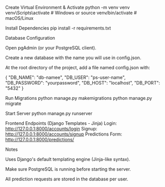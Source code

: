 Create Virtual Environment & Activate
python -m venv venv
venv\Scripts\activate # Windows
or
source venv/bin/activate # macOS/Linux

Install Dependencies
pip install -r requirements.txt

Database Configuration

Open pgAdmin (or your PostgreSQL client).

Create a new database with the name you will use in config.json.

At the root directory of the project, add a file named config.json with:

{
"DB_NAME": "db-namee",
"DB_USER": "ps-user-name",
"DB_PASSWORD": "yourpassword",
"DB_HOST": "localhost",
"DB_PORT": "5432"
}



Run Migrations
python manage.py makemigrations
python manage.py migrate

Start Server
python manage.py runserver

Frontend Endpoints (Django Templates - Jinja)
Login: http://127.0.0.1:8000/accounts/login
Signup: http://127.0.0.1:8000/accounts/signup
Predictions Form: http://127.0.0.1:8000/predictions/

Notes

Uses Django's default templating engine (Jinja-like syntax).

Make sure PostgreSQL is running before starting the server.

All prediction requests are stored in the database per user.
